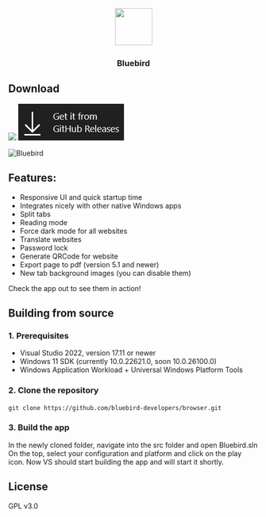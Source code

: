 <div align="center">
  <img src="src/Bluebird/Assets/Square44x44Logo.scale-200.png" height="75" width="75" />
  <h3>Bluebird</h3>
</div>

## Download
<a href="https://www.microsoft.com/store/productId/9PNXW61T4T0V" target="_blank"><img src="images/msstorebadge.png" /></a> <a href="https://bluebird-developers.github.io/releases/bluebird.appinstaller" target="_blank"><img src="images/ghreleasesbadge.png" /></a>

![Bluebird](images/heroimage.png)

## Features:
- Responsive UI and quick startup time
- Integrates nicely with other native Windows apps 
- Split tabs
- Reading mode
- Force dark mode for all websites
- Translate websites
- Password lock
- Generate QRCode for website
- Export page to pdf (version 5.1 and newer)
- New tab background images (you can disable them)

Check the app out to see them in action! 

## Building from source

### 1. Prerequisites
- Visual Studio 2022, version 17.11 or newer
- Windows 11 SDK (currently 10.0.22621.0, soon 10.0.26100.0)
- Windows Application Workload + Universal Windows Platform Tools

### 2. Clone the repository
```batch
git clone https://github.com/bluebird-developers/browser.git
```

### 3. Build the app
In the newly cloned folder, navigate into the src folder and open Bluebird.sln
On the top, select your configuration and platform and click on the play icon.
Now VS should start building the app and will start it shortly.

## License
GPL v3.0

